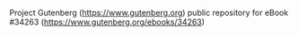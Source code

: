 Project Gutenberg (https://www.gutenberg.org) public repository for eBook #34263 (https://www.gutenberg.org/ebooks/34263)
